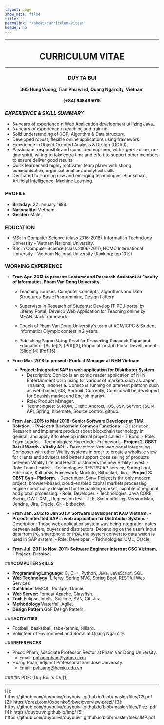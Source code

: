 ```yaml
---
layout: page
show_meta: false
title: ""
permalink: "/about/curriculum-vitae/"
header: no
---
```

<center>
	<div>
		<hr>
		<h1><b>CURRICULUM VITAE</b></h1>
		<hr>
		<h3><b>DUY TA BUI</b></h3>
		<h4>365 Hung Vuong, Tran Phu ward, Quang Ngai city, Vietnam</h4>
		<h4>(+84) 948495015</h4>
	</div>
</center>

### ***EXPERIENCE & SKILL SUMMARY***
- 5+ years of experience in Web Application development utilizing Java..
- 3+ years of experience in teaching and training.
- Solid understanding of OOP, Algorithm & Data structure.
- Developed robust, flexible online applications using framework.
- Experience in Object Oriented Analysis & Design (OOAD),
- Passionate, responsible and committed engineer, with a get-it-done, on-time spirit, willing to take extra time and effort to support other members to ensure deliver good results.
- Quick learner and highly motivated team player with strong communication, organizational and analytical skills
- Dedicated to learning new and emerging technologies: Blockchain, Artificial Intelligence, Machine Learning.
### **PROFILE**
- **Birthday:** 22 January 1988.
- **Nationality:** Vietnam.
- **Gender:** Male.

### **EDUCATION**
- MSc in Computer Science (class 2016-2018), Information Technology University - Vietnam National University.
- BSc in Computer Science (class 2006-2011), HCMC International University - Vietnam National University (Ranking: top 10%)

### **WORKING EXPERIENCE**
- **From Apr. 2013 to present: Lecturer and Research Assistant at Faculty of Informatics, Pham Van Dong University.**
	
	- Teaching courses: Computer Concepts, Algorithms and Data Structures, Basic Programming, Design Pattern. 
	
	- Supervisor in Research of Students: Develop IT-PDU portal by Liferay Portal, Develop Web Application for Teaching online by MEAN stack framework.
	
	- Coach of Pham Van Dong University’s team at ACM/ICPC & Student Informatics Olympic contest in 2 years. 
	
	- Publishing Paper: Using Prezi for Presenting Research Paper and Education - [Slide][2] [Pdf][3], Proposal for Job Portal Development- [Slide][4] [Pdf][5]

- **From Mar. 2018 to present: Product Manager at NHN Vietnam**

	- **Project: Integrated SAP in web application for Distributor System.**
	    - Description: Comico is an comic reader application of NHN Entertainment Corp using for various of markets such as: Japan, Thailand, Indonesia. Comico is running on diferrent platform such as web-based, iOS, Android. Currently, Comico will be developed for Spanish market and English market. 
	    - Role: Product Manager. 
	    - Technologies: SCRUM, Client: Android, IOS, JSP, Server: JSON API, Spring, hibernate, Source control: github. 
- **From Jan. 2015 to Mar 2018: Senior Software Developer at TMA Solution.**
	**- Project 1: Blockchain Common Functions.**
	    - Description:  Research and implement product about blockchain technology in general, and apply it to develop internal project called - T Bond.
	    - Role: Team Leader.
	    - Technologies: Hyperleder Framework
	**- Project 2: GBST Retail Weath - Vitaliy API.**
	    - Description: New web portal integrating Composer with other Vitality systems in order to create a wholistic view for clients and advisers and better support cross selling of products between Vitality Life and Health customers the new Vitality Invest.
	    - Role: Team Leader.
	    - Technologies: REST/SOAP service, Spring boot, Hibernate, Katharsis Framework, Mockito, Bitbucket, Jira. 
	**- Project 3: GBST Syn~ Platform.**
	    - Description: Syn~ Project is the only modern project, browser-based, cloud-enabled capital markets processing engine specifically designed for the banking market, capable of regional and global processing.
	    - Role: Developer.
	    - Technologies: Java CORE, Swing, GWT, XML, Regression test - TLE, Syn modelling: Version Map, Jenkins, Jira, Oracle, Git - bitbucket.
- **From Jan. 2012 to Jan 2013: Software Developer at KAO Vietnam.**
	**- Project: interated SAP in web application for Distributor System.**
	    - Description: Those web application system was being integration gates between sellers, buyers and distributors. Depending on the user’s input data from PC, smartphone or PDA, the system convert to data which is used in SAP system. 
	    - Role: Developer. 
	    - Technologies: UML, Oracle. 
- **From Jul. 2011 to Nov. 2011: Software Engineer Intern at CSC Vietnam.**
	**- Project: Firstdoc.**

###**COMPUTER SKILLS**
- **Programming Language:** C, C++, Python, Java, JavaScript, SQL.
- **Web Technology:** Liferay, Spring MVC, Spring Boot, RESTful Web Services
- **Database:** MySQL, Postgre, Oracle.
- **Web Server:** Tomcat Apache, Glassfish.
- **Tool:** Eclipse, Intellij, Sublime, SVN, Git, Jira
- **Methodology** Waterfall, Agile.
- **Design Pattern** GoF Design Pattern. 

###**ACTIVITIES**
-	Football, basketball, table-tennis, billiard.
- 	Volunteer of Environment and Social at Quang Ngai city.

###**REFERENCES**
-	Phuoc Pham, Associate Professor, Rector at Pham Van Dong University.
	- Email: pphuocpham@yahoo.com 
-	Hoang Phan, Adjunct Professor at San Jose University. 
	- Email: pvhoang@hcmiu.edu.vn

####IN PDF: [Duy Bui 's CV][1]
<br>
<hr>
 [1]: https://github.com/duybuivn/duybuivn.github.io/blob/master/files/CV.pdf
 [2]: https://prezi.com/0xbcmko5rbwc/overview-prezi/
 [3]: https://github.com/duybuivn/duybuivn.github.io/blob/master/files/Prezi.pdf
 [4]: https://duybuivn.github.io/jmp/
 [5]: https://github.com/duybuivn/duybuivn.github.io/blob/master/files/JMP.pdf